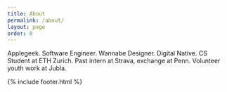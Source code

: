 ```yaml
---
title: About
permalink: /about/
layout: page
order: 0
---
```


Applegeek. Software Engineer. Wannabe Designer. Digital Native. CS Student at ETH Zurich. Past intern at Strava, exchange at Penn. Volunteer youth work at Jubla.

{% include footer.html %}